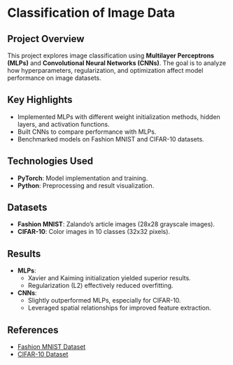 # Classification of Image Data

## Project Overview
This project explores image classification using **Multilayer Perceptrons (MLPs)** and **Convolutional Neural Networks (CNNs)**. The goal is to analyze how hyperparameters, regularization, and optimization affect model performance on image datasets.

## Key Highlights
- Implemented MLPs with different weight initialization methods, hidden layers, and activation functions.
- Built CNNs to compare performance with MLPs.
- Benchmarked models on Fashion MNIST and CIFAR-10 datasets.

## Technologies Used
- **PyTorch**: Model implementation and training.
- **Python**: Preprocessing and result visualization.

## Datasets
- **Fashion MNIST**: Zalando’s article images (28x28 grayscale images).
- **CIFAR-10**: Color images in 10 classes (32x32 pixels).

## Results
- **MLPs**:
  - Xavier and Kaiming initialization yielded superior results.
  - Regularization (L2) effectively reduced overfitting.
- **CNNs**:
  - Slightly outperformed MLPs, especially for CIFAR-10.
  - Leveraged spatial relationships for improved feature extraction.

## References
- [Fashion MNIST Dataset](https://pytorch.org/vision/stable/generated/torchvision.datasets.FashionMNIST.html)
- [CIFAR-10 Dataset](https://pytorch.org/vision/main/generated/torchvision.datasets.CIFAR10.html)
